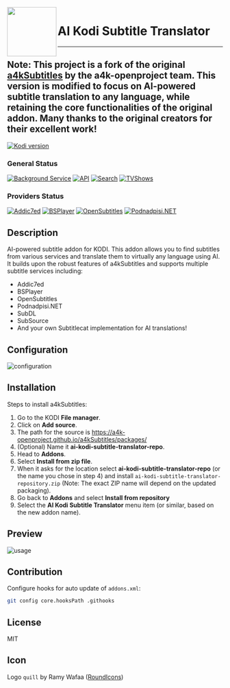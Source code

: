<img align="left" width="115px" height="115px" src="icon.png">

# AI Kodi Subtitle Translator
---
**Note:** This project is a fork of the original [a4kSubtitles](https://github.com/a4k-openproject/a4kSubtitles) by the a4k-openproject team. This version is modified to focus on AI-powered subtitle translation to any language, while retaining the core functionalities of the original addon. Many thanks to the original creators for their excellent work!
---
[![Kodi version](https://img.shields.io/badge/kodi%20versions-20--21-blue)](https://kodi.tv/)

### General Status
[![Background Service](https://github.com/a4k-openproject/a4kSubtitles/actions/workflows/cron-tests-service.yml/badge.svg)](https://github.com/a4k-openproject/a4kSubtitles/actions/workflows/cron-tests-service.yml)
[![API](https://github.com/a4k-openproject/a4kSubtitles/actions/workflows/cron-tests-api.yml/badge.svg)](https://github.com/a4k-openproject/a4kSubtitles/actions/workflows/cron-tests-api.yml)
[![Search](https://github.com/a4k-openproject/a4kSubtitles/actions/workflows/cron-tests-search.yml/badge.svg)](https://github.com/a4k-openproject/a4kSubtitles/actions/workflows/cron-tests-search.yml)
[![TVShows](https://github.com/a4k-openproject/a4kSubtitles/actions/workflows/cron-tests-tvshow.yml/badge.svg)](https://github.com/a4k-openproject/a4kSubtitles/actions/workflows/cron-tests-tvshow.yml)

### Providers Status
[![Addic7ed](https://github.com/a4k-openproject/a4kSubtitles/actions/workflows/cron-tests-addic7ed.yml/badge.svg)](https://github.com/a4k-openproject/a4kSubtitles/actions/workflows/cron-tests-addic7ed.yml)
[![BSPlayer](https://github.com/a4k-openproject/a4kSubtitles/actions/workflows/cron-tests-bsplayer.yml/badge.svg)](https://github.com/a4k-openproject/a4kSubtitles/actions/workflows/cron-tests-bsplayer.yml)
[![OpenSubtitles](https://github.com/a4k-openproject/a4kSubtitles/actions/workflows/cron-tests-opensubtitles.yml/badge.svg)](https://github.com/a4k-openproject/a4kSubtitles/actions/workflows/cron-tests-opensubtitles.yml)
[![Podnadpisi.NET](https://github.com/a4k-openproject/a4kSubtitles/actions/workflows/cron-tests-podnadpisi.yml/badge.svg)](https://github.com/a4k-openproject/a4kSubtitles/actions/workflows/cron-tests-podnadpisi.yml)
<!-- [![SubDL](https://github.com/a4k-openproject/a4kSubtitles/actions/workflows/cron-tests-subdl.yml/badge.svg)](https://github.com/a4k-openproject/a4kSubtitles/actions/workflows/cron-tests-subdl.yml) -->

## Description

AI-powered subtitle addon for KODI. This addon allows you to find subtitles from various services and translate them to virtually any language using AI.
It builds upon the robust features of a4kSubtitles and supports multiple subtitle services including:
* Addic7ed
* BSPlayer
* OpenSubtitles
* Podnadpisi.NET
* SubDL
* SubSource
* And your own Subtitlecat implementation for AI translations!

## Configuration
![configuration](https://media.giphy.com/media/kewuE4BgfOnFin0vEC/source.gif)

## Installation

Steps to install a4kSubtitles:
1. Go to the KODI **File manager**.
2. Click on **Add source**.
3. The path for the source is https://a4k-openproject.github.io/a4kSubtitles/packages/
4. (Optional) Name it **ai-kodi-subtitle-translator-repo**.
5. Head to **Addons**.
6. Select **Install from zip file**.
7. When it asks for the location select **ai-kodi-subtitle-translator-repo** (or the name you chose in step 4) and install `ai-kodi-subtitle-translator-repository.zip` (Note: The exact ZIP name will depend on the updated packaging).
8. Go back to **Addons** and select **Install from repository**
9. Select the **AI Kodi Subtitle Translator** menu item (or similar, based on the new addon name).

## Preview
![usage](https://media.giphy.com/media/QTmhgEJTpTPTPxByfj/source.gif)

## Contribution

Configure hooks for auto update of `addons.xml`:
```sh
git config core.hooksPath .githooks
```
## License

MIT

## Icon

Logo `quill` by Ramy Wafaa ([RoundIcons](https://roundicons.com))
